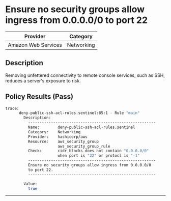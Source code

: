 # Ensure no security groups allow ingress from 0.0.0.0/0 to port 22

| Provider            | Category   |
|---------------------|------------|
| Amazon Web Services | Networking |

## Description
Removing unfettered connectivity to remote console services, such as SSH, reduces a server's exposure to risk.

## Policy Results (Pass)
```bash
trace:
      deny-public-ssh-acl-rules.sentinel:85:1 - Rule "main"
        Description:
          --------------------------------------------------------
          Name:        deny-public-ssh-acl-rules.sentinel
          Category:    Networking
          Provider:    hashicorp/aws
          Resource:    aws_security_group
                       aws_security_group_rule
          Check:       cidr_blocks does not contain "0.0.0.0/0"
                       when port is "22" or protocl is "-1"
          --------------------------------------------------------
          Ensure no security groups allow ingress from 0.0.0.0/0
          to port 22.
          --------------------------------------------------------

        Value:
          true
```

---
